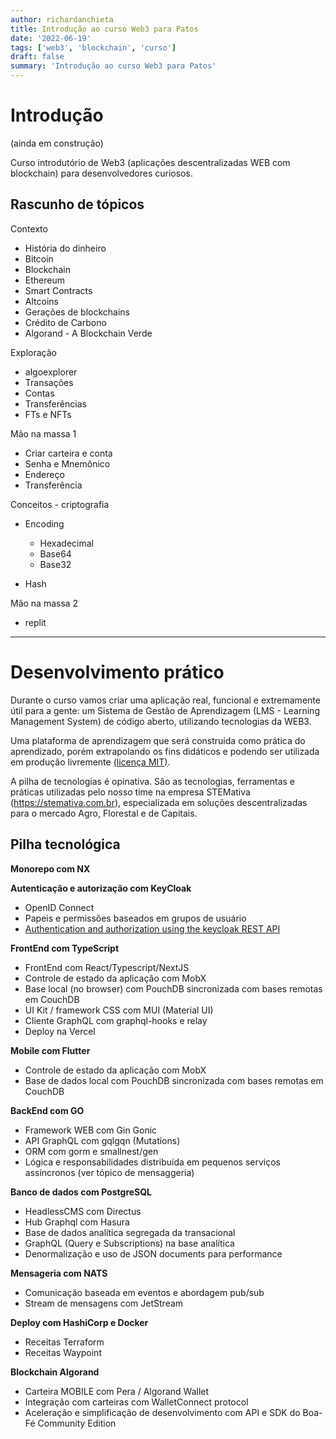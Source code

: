 ```yaml
---
author: richardanchieta
title: Introdução ao curso Web3 para Patos 
date: '2022-06-19'
tags: ['web3', 'blockchain', 'curso']
draft: false
summary: 'Introdução ao curso Web3 para Patos'
---
```


# Introdução

(ainda em construção)


Curso introdutório de Web3 (aplicações descentralizadas WEB com blockchain) para desenvolvedores curiosos.

## Rascunho de tópicos

Contexto

- História do dinheiro
- Bitcoin
- Blockchain
- Ethereum
- Smart Contracts
- Altcoins
- Gerações de blockchains
- Crédito de Carbono
- Algorand - A Blockchain Verde


Exploração

- algoexplorer
- Transações
- Contas
- Transferências
- FTs e NFTs

Mão na massa 1

- Criar carteira e conta
- Senha e Mnemônico
- Endereço
- Transferência 

Conceitos - criptografia

- Encoding
  - Hexadecimal
  - Base64
  - Base32

- Hash

Mão na massa 2

- replit
  

---
# Desenvolvimento prático

Durante o curso vamos criar uma aplicação real, funcional e extremamente útil para a gente: um Sistema de Gestão de Aprendizagem (LMS - Learning Management System) de código aberto, utilizando tecnologias da WEB3.

Uma plataforma de aprendizagem que será construída como prática do aprendizado, porém extrapolando os fins didáticos e podendo ser utilizada em produção livremente [(licença MIT)](https://choosealicense.com/licenses/mit).

A pilha de tecnologias é opinativa. São as tecnologias, ferramentas e práticas utilizadas pelo nosso time na empresa STEMativa (https://stemativa.com.br), especializada em soluções descentralizadas para o mercado Agro, Florestal e de Capitais.

## Pilha tecnológica

**Monorepo com NX**

**Autenticação e autorização com KeyCloak**
- OpenID Connect 
- Papeis e permissões baseados em grupos de usuário
- [Authentication and authorization using the keycloak REST API](https://developers.redhat.com/blog/2020/11/24/authentication-and-authorization-using-the-keycloak-rest-api#keycloak_connection_using_a_java_application) 

**FrontEnd com TypeScript**
- FrontEnd com React/Typescript/NextJS
- Controle de estado da aplicação com MobX
- Base local (no browser) com PouchDB sincronizada com bases remotas em CouchDB
- UI Kit / framework CSS com MUI (Material UI)
- Cliente GraphQL com graphql-hooks e relay
- Deploy na Vercel

**Mobile com Flutter**
- Controle de estado da aplicação com MobX
- Base de dados local com PouchDB sincronizada com bases remotas em CouchDB

**BackEnd com GO**
- Framework WEB com Gin Gonic
- API GraphQL com gqlgqn (Mutations)
- ORM com gorm e smallnest/gen
- Lógica e responsabilidades distribuída em pequenos serviços assíncronos (ver tópico de mensaggeria)

**Banco de dados com PostgreSQL**
- HeadlessCMS com Directus
- Hub Graphql com Hasura
- Base de dados analítica segregada da transacional
- GraphQL (Query e Subscriptions) na base analítica
- Denormalização e uso de JSON documents para performance

**Mensageria com NATS**
- Comunicação baseada em eventos e abordagem pub/sub
- Stream de mensagens com JetStream

**Deploy com HashiCorp e Docker**
- Receitas Terraform
- Receitas Waypoint

**Blockchain Algorand**
- Carteira MOBILE com Pera / Algorand Wallet
- Integração com carteiras com WalletConnect protocol
- Aceleração e simplificação de desenvolvimento com API e SDK do Boa-Fé Community Edition